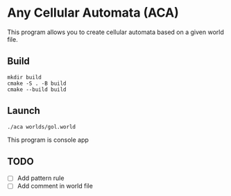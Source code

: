 # Any Cellular Automata (ACA)

This program allows you to create cellular automata based on a given world file.

## Build

``` console
mkdir build
cmake -S . -B build
cmake --build build
```

## Launch

``` console
./aca worlds/gol.world
```
This program is console app

## TODO

- [ ] Add pattern rule
- [ ] Add comment in world file